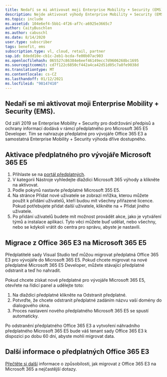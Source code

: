 ```yaml
---
title: Nedaří se mi aktivovat moji Enterprise Mobility + Security (EMS).
description: Nejde aktivovat výhody Enterprise Mobility + Security (EMS), která je součástí mého předplatného sady Visual Studio?
ms.topic: include
ms.assetid: 104e6ef4-5bb1-4f26-af7c-a6925e3665c7
author: CaityBuschlen
ms.author: cabuschl
ms.date: 8/14/2020
user.type: subscriber
tags: benefit, ems
subscription.type: vl, cloud, retail, partner
sap.id: 8dedd10e-cb1c-2eb1-bcda-fe00b07ac903
ms.openlocfilehash: 065527c86384e6eef46149ecc7d9606268bc1695
ms.sourcegitcommit: cd7f122c6850cf442a4ca42d51d05c7a8fe9038d
ms.translationtype: MT
ms.contentlocale: cs-CZ
ms.lasthandoff: 01/12/2021
ms.locfileid: "98147410"
---
```

## <a name="im-unable-to-activate-my-enterprise-mobility--security-ems-benefit"></a>Nedaří se mi aktivovat moji Enterprise Mobility + Security (EMS).

Od září 2019 se Enterprise Mobility + Security pro dodržování předpisů a ochrany informací dodává v rámci předplatného pro Microsoft 365 E5 Developer. Tím se nahrazuje předplatné pro vývojáře Office 365 E3 a samostatná Enterprise Mobility + Security výhoda dříve dostupného. 

## <a name="activate-microsoft-365-e5-developer-subscription"></a>Aktivace předplatného pro vývojáře Microsoft 365 E5  

1. Přihlaste se na [portál předplatných](https://my.visualstudio.com/benefits). 
1. V kategorii Nástroje vyhledejte dlaždici Microsoft 365 výhody a klikněte na aktivovat. 
1. Podle pokynů nastavte předplatné Microsoft 355 E5. 
1. Na stránce Přidat nové uživatele se zobrazí mřížka, kterou můžete použít k přidání uživatelů, kteří budou mít všechny přiřazené licence. Pokud potřebujete přidat další uživatele, klikněte na + Přidat jiného uživatele. 
1. Po přidání uživatelů budete mít možnost provádět akce, jako je vytváření týmů a instalace aplikací. Tyto věci můžete buď udělat, nebo všechny, nebo se kdykoli vrátit do centra pro správu, abyste je nastavili. 

## <a name="migrate-from-office-365-e3-to-microsoft-365-e5"></a>Migrace z Office 365 E3 na Microsoft 365 E5 

Předplatitelé sady Visual Studio teď můžou migrovat předplatná Office 365 E3 pro vývojáře do Microsoft 365 E5. Pokud chcete migrovat na nové předplatné Microsoft 365 E5 Developer, můžete stávající předplatné odstranit a teď ho nahradit. 

Pokud chcete získat nové předplatné pro vývojáře Microsoft 365 E5, otevřete na řídicí panel a udělejte toto: 
1. Na dlaždici předplatné klikněte na Odstranit předplatné. 
1. Potvrďte, že chcete odstranit předplatné zadáním názvu vaší domény do dialogového okna. 
1. Proces nastavení nového předplatného Microsoft 365 E5 se spustí automaticky. 

Po odstranění předplatného Office 365 E3 a vytvoření náhradního předplatného Microsoft 365 E5 bude váš tenant sady Office 365 E3 k dispozici po dobu 60 dní, abyste mohli migrovat data. 

## <a name="more-information-about-office-365-e3-subscriptions"></a>Další informace o předplatných Office 365 E3

[Přečtěte si další](https://docs.microsoft.com/visualstudio/subscriptions/vs-m365) informace o způsobilosti, jak migrovat z Office 365 E3 na Microsoft 365 a nejčastější dotazy.  